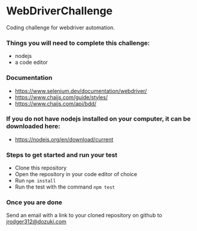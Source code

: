 # WebDriverChallenge
Coding challenge for webdriver automation.

### Things you will need to complete this challenge:
- nodejs
- a code editor

### Documentation
- https://www.selenium.dev/documentation/webdriver/
- https://www.chaijs.com/guide/styles/
- https://www.chaijs.com/api/bdd/

### If you do not have nodejs installed on your computer, it can be downloaded here:
- https://nodejs.org/en/download/current

### Steps to get started and run your test
- Clone this repository
- Open the repository in your code editor of choice
- Run `npm install`
- Run the test with the command `npm test`

### Once you are done
Send an email with a link to your cloned repository on github to jrodger312@dozuki.com

